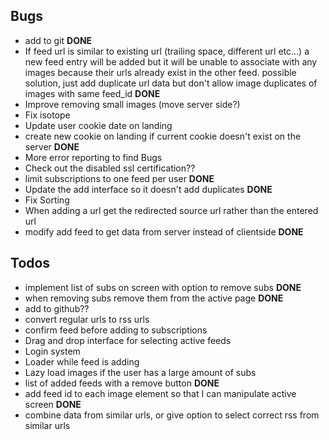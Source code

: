 ## Bugs
- add to git __DONE__
- If feed url is similar to existing url (trailing space, different url etc...) a new feed entry will be added but it will be unable to associate with any images because their urls already exist in the other feed. possible solution, just add duplicate url data but don't allow image duplicates of images with same feed_id __DONE__
- Improve removing small images (move server side?)
- Fix isotope
- Update user cookie date on landing
- create new cookie on landing if current cookie doesn't exist on the server __DONE__
- More error reporting to find Bugs
- Check out the disabled ssl certification??
- limit subscriptions to one feed per user __DONE__
- Update the add interface so it doesn't add duplicates __DONE__
- Fix Sorting
- When adding a url get the redirected source url rather than the entered url
- modify add feed to get data from server instead of clientside __DONE__

## Todos

- implement list of subs on screen with option to remove subs __DONE__
- when removing subs remove them from the active page __DONE__
- add to github??
- convert regular urls to rss urls
- confirm feed before adding to subscriptions
- Drag and drop interface for selecting active feeds
- Login system
- Loader while feed is adding
- Lazy load images if the user has a large amount of subs
- list of added feeds with a remove button __DONE__
- add feed id to each image element so that I can manipulate active screen __DONE__
- combine data from similar urls, or give option to select correct rss from similar urls
